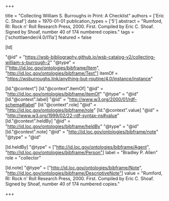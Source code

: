 +++

title = "Collecting William S. Burroughs in Print: A Checklist"
authors = ['Eric C. Shoaf']
date = 1970-01-01
publication_types = ['5']
abstract = "Rumford, RI: Rock n' Roll Research Press, 2000. First. Compiled by Eric C. Shoaf. Signed by Shoaf, number 40 of 174 numbered copies."
tags = ['schottlaender/4.0/I11a']
featured = false

[ld]

"@id" = "https://wsb-bibliography.github.io/wsb-catalog-v2/collecting-william-s-burrough-2"
"@type" = ["http://id.loc.gov/ontologies/bibframe/Item", "http://id.loc.gov/ontologies/bibframe/Text"]
itemOf = "https://wsburroughs.link/anything-but-routine/4.0/instance/instance"

[ld."@context"]
    [ld."@context".itemOf]
    "@id" = "http://id.loc.gov/ontologies/bibframe/itemOf"
    "@type" = "@id"
    [ld."@context".label]
    "@id" = "http://www.w3.org/2000/01/rdf-schema#label"
    [ld."@context".role]
    "@id" = "http://id.loc.gov/ontologies/bibframe/role"
    [ld."@context".value]
    "@id" = "http://www.w3.org/1999/02/22-rdf-syntax-ns#value"
    [ld."@context".heldBy]
    "@id" = "http://id.loc.gov/ontologies/bibframe/heldBy"
    "@type" = "@id"
    [ld."@context".note]
    "@id" = "http://id.loc.gov/ontologies/bibframe/note"
    "@type" = "@id"

[ld.heldBy]
"@type" = ["http://id.loc.gov/ontologies/bibframe/Agent", "http://id.loc.gov/ontologies/bibframe/Person"]
label = "Bradley P. Allen"
role = "collector"

[ld.note]
"@type" = ["http://id.loc.gov/ontologies/bibframe/Note", "http://id.loc.gov/ontologies/bibframe/DescriptiveNote"]
value = "Rumford, RI: Rock n' Roll Research Press, 2000. First. Compiled by Eric C. Shoaf. Signed by Shoaf, number 40 of 174 numbered copies."

+++
